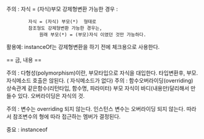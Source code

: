주의 :  	자식 = (자식)부모 강제형변환 가능한 경우 : 
 
			자식 = (자식) 부모(*)  형태로 
			참조형도 강제형변환 가능한 경우는, 
				원래 부모(*) = (부모)자식 이였던 것만 가능하다.
			
활용예: 		instanceOf는 강제형변환을 하기 전에 
			체크용으로 사용한다.
		
== 금, 내용 ==

주의 : 다형성(polymorphism)이란, 부모타입으로 자식을 대입한다.
		타입변환후, 부모.자식메소드 호출은 않된다. ( 자식메소드가 없다)
주의 : 함수오버라이딩(overriding) 상속관계 같은함수(리턴타입, 함수명, 파라미터)
	부모 자식이 바디(내용만)달리해서 만들수 있다.
	오버라이딩은 자식의 것.
	
주의 : 변수는 overriding 되지 않는다.
	인스턴스 변수는 오버라이딩 되지 않는다. 따라서 참조변수의 형에 따라 접근하는 멤버가 결정된다. 

중요 : instanceof
	

	